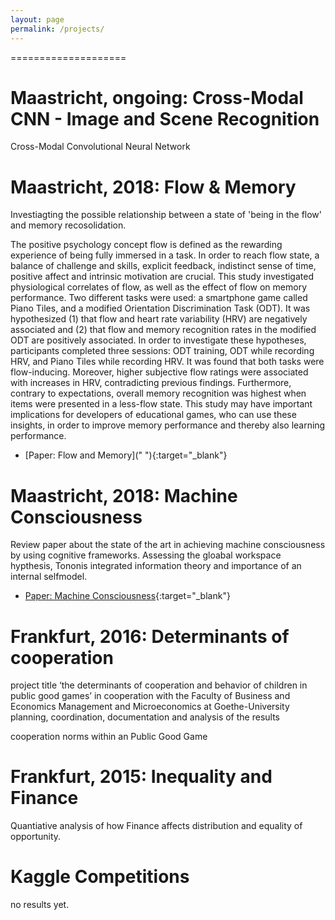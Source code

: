 ```yaml
---
layout: page
permalink: /projects/
---
```


====================

Maastricht, ongoing: Cross-Modal CNN - Image and Scene Recognition
====================
Cross-Modal Convolutional Neural Network


Maastricht, 2018: Flow & Memory
====================
Investiagting the possible relationship between a state of 'being in the flow' and memory recosolidation. 

The positive psychology concept flow is defined as the rewarding experience of being fully immersed in a task. In order to reach flow state, a balance of challenge and skills, explicit feedback, indistinct sense of time, positive affect and intrinsic motivation are crucial. This study investigated physiological correlates of flow, as well as the effect of flow on memory performance. Two different tasks were used: a smartphone game called Piano Tiles, and a modified Orientation Discrimination Task (ODT). It was hypothesized (1) that flow and heart rate variability (HRV) are negatively associated and (2) that flow and memory recognition rates in the modified ODT are positively associated. In order to investigate these hypotheses, participants completed three sessions: ODT training, ODT while recording HRV, and Piano Tiles while recording HRV. It was found that both tasks were flow-inducing. Moreover, higher subjective flow ratings were associated with increases in HRV, contradicting previous findings. Furthermore, contrary to expectations, overall memory recognition was highest when items were presented in a less-flow state. This study may have important implications for developers of educational games, who can use these insights, in order to improve memory performance and thereby also learning performance.

- [Paper: Flow and Memory](" "){:target="_blank"}


Maastricht, 2018: Machine Consciousness
====================
Review paper about the state of the art in achieving machine consciousness by using cognitive frameworks. Assessing the gloabal workspace hypthesis, Tononis integrated information theory and importance of an internal selfmodel.
- [Paper: Machine Consciousness]("https://mariusmarten.github.io/mariusmarten.github.io/projects/2018_Artifical_Consciousness.pdf"){:target="_blank"}


Frankfurt, 2016: Determinants of cooperation
====================
project title ‘the determinants of cooperation and behavior of children in public good games’
in cooperation with the Faculty of Business and Economics Management and Microeconomics at Goethe-University
planning, coordination, documentation and analysis of the results

cooperation norms within an Public Good Game


Frankfurt, 2015: Inequality  and  Finance
====================
Quantiative analysis of how Finance affects distribution and equality of opportunity. 

Kaggle Competitions
====================
no results yet.






 
